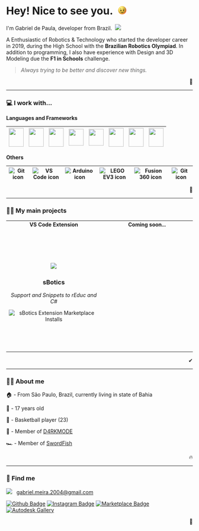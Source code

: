 # Hey! Nice to see you.&nbsp; <img height=23 src="./animation.gif">

I'm Gabriel de Paula, developer from Brazil.&nbsp; <img height="13px" src="https://upload.wikimedia.org/wikipedia/commons/thumb/0/05/Flag_of_Brazil.svg/125px-Flag_of_Brazil.svg.png"/>

A Enthusiastic of Robotics & Technology who started the developer career in 2019, during the High School with the **Brazilian Robotics Olympiad**. In addition to programming, I also have experience with Design and 3D Modeling due the **F1 in Schools** challenge.

> *Always trying to be better and discover new things.*

<p align="right">🤖</p>

---

### 💻 I work with...
  
  **Languages and Frameworks**

  | <img src="https://cdn.svgporn.com/logos/c-sharp.svg" height=50 width=40> | <img src="https://cdn.svgporn.com/logos/c-plusplus.svg" height=50 width=40> | <img src="https://cdn.svgporn.com/logos/python.svg" height=50 width=40> | <img src="https://cdn.svgporn.com/logos/html-5.svg" height=45 width=40> | <img src="https://cdn.svgporn.com/logos/css-3.svg" height=45 width=40> | <img src="https://cdn.svgporn.com/logos/javascript.svg" height=50 width=40> | <img src="https://cdn.svgporn.com/logos/bootstrap.svg" height=50 width=40> | <img src="https://cdn.svgporn.com/logos/react.svg" height=50 width=40> |
  |:---:|:---:|:---:|:---:|:---:|:---:|:---:|:---:|

  **Others**

  | <img width=28.9 src="https://cdn.svgporn.com/logos/git-icon.svg" alt="Git icon"> | <img width=28.9 src="https://cdn.svgporn.com/logos/visual-studio-code.svg" alt="VS Code icon"> | <img width=28.9 src="https://brandslogos.com/wp-content/uploads/images/large/arduino-logo-1.png" alt="Arduino icon"> | <img width=28.9 src="https://www.logolynx.com/images/logolynx/dc/dce92a35d363f89b76bdf43a5776e2c4.jpeg" alt="LEGO EV3 icon">  | <img width=28.9 src="https://damassets.autodesk.net/content/dam/autodesk/social-media/badges/2019/fusion-360-icon-400px.png" alt="Fusion 360 icon"> | <img width=28.9 src="https://img.icons8.com/color/452/blender-3d.png" alt="Git icon"> |
  |:---:|:---:|:---:|:---:|:---:|:---:|

  <p align="right">🌱</p>

---

### 👨‍💻 My main projects

<table>
    <tr align=center>
        <td><strong>VS Code Extension</strong></td>
        <td><strong>Coming soon...</strong></td>
    </tr>
    <tr align=center>
        <td width=325 height=325>
            <p></p>
            <a href="https://marketplace.visualstudio.com/items?itemName=sbotics-simulator.sbotics-extension">
                <img width=110 src="https://sbotics-simulator.gallerycdn.vsassets.io/extensions/sbotics-simulator/sbotics-extension/1.0.4/1621730765308/Microsoft.VisualStudio.Services.Icons.Default">
            </a>   
            <h3>sBotics</h3>
            <p><i>Support and Snippets to rEduc and C#</i></p>
            <img alt="sBotics Extension Marketplace Installs" src="https://img.shields.io/visual-studio-marketplace/i/sbotics-simulator.sbotics-extension?color=blue&label=DOWNLOADS&style=for-the-badge">
        </td>
        <td width="325">
        </td>
    </tr>
</table>

<p align="right">✔</p>

---

### 🙋‍♂️ About me

🏠 - From São Paulo, Brazil, currently living in state of Bahia

👶 - 17 years old

🏀 - Basketball player (23)

🤖 - Member of <a href="https://github.com/D4RKMODE">D4RKMODE</a>

🏎 - Member of <a href="https://www.instagram.com/swordfish.vca/">SwordFish</a>

<p align="right">🔥</p>

---

### 🔎 Find me

<img height=11 src="https://upload.wikimedia.org/wikipedia/commons/thumb/7/7e/Gmail_icon_%282020%29.svg/512px-Gmail_icon_%282020%29.svg.png">&nbsp;&nbsp; gabriel.meira.2004@gmail.com

[![Github Badge](https://img.shields.io/badge/-Github-232323?style=for-the-badge&logo=Github&logoColor=white)](https://github.com/gabrieldp23)
[![Instagram Badge](https://img.shields.io/badge/Instagram-E4405F?style=for-the-badge&logo=instagram&logoColor=white)](https://www.instagram.com/gabs_dp_/)
[![Marketplace Badge](https://img.shields.io/badge/VS%20Code%20Marketplace-blue?style=for-the-badge&logo=VisualStudioCode)](https://marketplace.visualstudio.com/publishers/Gabrieldp-dev)
[![Autodesk Gallery](https://img.shields.io/badge/Autodesk%20Gallery-succes?style=for-the-badge&logo=Autodesk&logoColor=white)](https://gallery.autodesk.com/users/3WM6R3R9PCV8)

<p align="right">👤</p>

